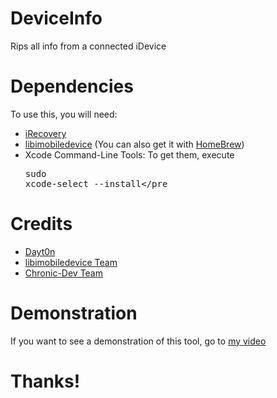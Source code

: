 DeviceInfo
==========

Rips all info from a connected iDevice

Dependencies
============
To use this, you will need:
+ [iRecovery](https://github.com/Chronic-Dev/libirecovery)
+ [libimobiledevice](https://github.com/libimobiledevice/libimobiledevice) (You can also get it with [HomeBrew](http://brew.sh))
+ Xcode Command-Line Tools: To get them, execute <pre>sudo xcode-select --install</pre

Credits
=======
+ [Dayt0n](http://twitter.com/daytonhasty)
+ [libimobiledevice Team](http://www.libimobiledevice.org/)
+ [Chronic-Dev Team](https://github.com/Chronic-Dev)

Demonstration
=============
If you want to see a demonstration of this tool, go to [my video](http://youtu.be/sT4cldSHR50)

Thanks!
=======
